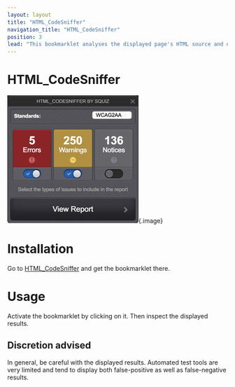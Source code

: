 ```yaml
---
layout: layout
title: "HTML_CodeSniffer"
navigation_title: "HTML_CodeSniffer"
position: 3
lead: "This bookmarklet analyses the displayed page's HTML source and detects violations of the coding standard. It offers a huge amount of predefined rules and can be extended with custom rules."
---
```


# HTML_CodeSniffer

![HTML_CodeSniffer in action](_media/bookmarklet-html_codesniffer-in-action.png){.image}

# Installation

Go to [HTML_CodeSniffer](http://squizlabs.github.io/HTML_CodeSniffer/) and get the bookmarklet there.

# Usage

Activate the bookmarklet by clicking on it. Then inspect the displayed results.

## Discretion advised

In general, be careful with the displayed results. Automated test tools are very limited and tend to display both false-positive as well as false-negative results.